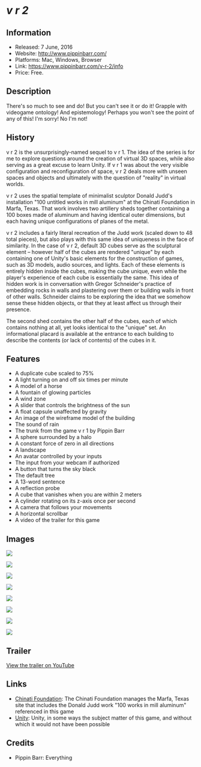 # *v r 2*

## Information
* Released: 7 June, 2016
* Website: http://www.pippinbarr.com/
* Platforms: Mac, Windows, Browser
* Link: https://www.pippinbarr.com/v-r-2/info
* Price: Free.

## Description
There's so much to see and do! But you can't see it or do it! Grapple with videogame ontology! And epistemology! Perhaps you won't see the point of any of this! I'm sorry! No I'm not!

## History
v r 2 is the unsurprisingly-named sequel to v r 1. The idea of the series is for me to explore questions around the creation of virtual 3D spaces, while also serving as a great excuse to learn Unity. If v r 1 was about the very visible configuration and reconfiguration of space, v r 2 deals more with unseen spaces and objects and ultimately with the question of "reality" in virtual worlds.

v r 2 uses the spatial template of minimalist sculptor Donald Judd's installation "100 untitled works in mill aluminum" at the Chinati Foundation in Marfa, Texas. That work involves two artillery sheds together containing a 100 boxes made of aluminum and having identical outer dimensions, but each having unique configurations of planes of the metal.

v r 2 includes a fairly literal recreation of the Judd work (scaled down to 48 total pieces), but also plays with this same idea of uniqueness in the face of similarity. In the case of v r 2, default 3D cubes serve as the sculptural element – however half of the cubes are rendered "unique" by each containing one of Unity's basic elements for the construction of games, such as 3D models, audio sources, and lights. Each of these elements is entirely hidden inside the cubes, making the cube unique, even while the player's experience of each cube is essentially the same. This idea of hidden work is in conversation with Gregor Schneider's practice of embedding rocks in walls and plastering over them or building walls in front of other walls. Schneider claims to be exploring the idea that we somehow sense these hidden objects, or that they at least affect us through their presence.

The second shed contains the other half of the cubes, each of which contains nothing at all, yet looks identical to the "unique" set. An informational placard is available at the entrance to each building to describe the contents (or lack of contents) of the cubes in it.

## Features
* A duplicate cube scaled to 75%
* A light turning on and off six times per minute
* A model of a horse
* A fountain of glowing particles
* A wind zone
* A slider that controls the brightness of the sun
* A float capsule unaffected by gravity
* An image of the wireframe model of the building
* The sound of rain
* The trunk from the game v r 1 by Pippin Barr
* A sphere surrounded by a halo
* A constant force of zero in all directions
* A landscape
* An avatar controlled by your inputs
* The input from your webcam if authorized
* A button that turns the sky black
* The default tree
* A 13-word sentence
* A reflection probe
* A cube that vanishes when you are within 2 meters
* A cylinder rotating on its z-axis once per second
* A camera that follows your movements
* A horizontal scrollbar
* A video of the trailer for this game

## Images
![](images/building-front-on.png)

![](images/building-front.png)

![](images/cubes-angle.png)

![](images/cubes-straight.png)

![](images/cubes-through-windows.png)

![](images/information.png)

![](images/title.png)

![](images/two-buildings.png)

## Trailer
[View the trailer on YouTube](https://youtube.com/watch?v=v4JEbqq5s6o)

## Links
* [Chinati Foundation](https://www.chinati.org/index.php): The Chinati Foundation manages the Marfa, Texas site that includes the Donald Judd work "100 works in mill aluminum" referenced in this game
* [Unity](https://www.unity3d.com/index.php): Unity, in some ways the subject matter of this game, and without which it would not have been possible

## Credits
* Pippin Barr: Everything
